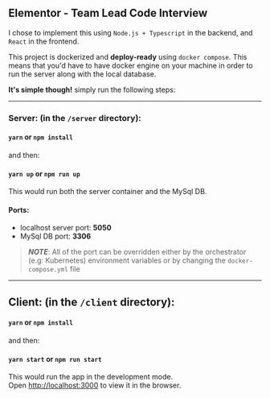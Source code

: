 ## Elementor - Team Lead Code Interview 

I chose to implement this using `Node.js + Typescript` in the backend, and `React` in the frontend. 

This project is dockerized and **deploy-ready** using `docker compose`.
This means that you'd have to have docker engine on your machine in order to run the server along with the local database.

**It's simple though!** simply run the following steps: 
___________________________________________________
### Server: (in the `/server` directory):
#### `yarn` or `npm install`
and then:
#### `yarn up` or `npm run up`

This would run both the server container and the MySql DB. <br />

#### Ports:
- localhost server port: **5050**
- MySql DB port: **3306** 

> **_NOTE_**: All of the port can be overridden either by the orchestrator (e.g: Kubernetes) environment variables or by changing the `docker-compose.yml` file

___________________________________________________
## Client: (in the `/client` directory):
#### `yarn` or `npm install`
and then:
#### `yarn start` or `npm run start`

This would run the app in the development mode.<br />
Open [http://localhost:3000](http://localhost:3000) to view it in the browser.
